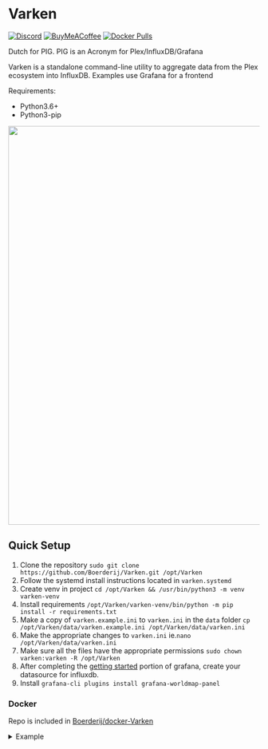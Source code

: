 # Varken
[![Discord](https://img.shields.io/badge/Discord-Varken-7289DA.svg?logo=discord&style=flat-square)](https://discord.gg/AGTG44H)
[![BuyMeACoffee](https://img.shields.io/badge/BuyMeACoffee-Donate-ff813f.svg?logo=CoffeeScript&style=flat-square)](https://www.buymeacoffee.com/varken)
[![Docker Pulls](https://img.shields.io/docker/pulls/boerderij/varken.svg?style=flat-square)](https://hub.docker.com/r/boerderij/varken/)

Dutch for PIG. PIG is an Acronym for Plex/InfluxDB/Grafana

Varken is a standalone command-line utility to aggregate data
from the Plex ecosystem into InfluxDB. Examples use Grafana for a
frontend

Requirements:
* Python3.6+
* Python3-pip

<p align="center">
<img width="800" src="https://i.imgur.com/av8e0HP.png">
</p>

## Quick Setup
1. Clone the repository `sudo git clone https://github.com/Boerderij/Varken.git /opt/Varken`
1. Follow the systemd install instructions located in `varken.systemd`
1. Create venv in project `cd /opt/Varken && /usr/bin/python3 -m venv varken-venv`
1. Install requirements `/opt/Varken/varken-venv/bin/python -m pip install -r requirements.txt`
1. Make a copy of `varken.example.ini` to `varken.ini` in the `data` folder
   `cp /opt/Varken/data/varken.example.ini /opt/Varken/data/varken.ini`
1. Make the appropriate changes to `varken.ini`
   ie.`nano /opt/Varken/data/varken.ini`
1. Make sure all the files have the appropriate permissions `sudo chown varken:varken -R /opt/Varken`
1. After completing the [getting started](http://docs.grafana.org/guides/getting_started/) portion of grafana, create your datasource for influxdb.
1. Install `grafana-cli plugins install grafana-worldmap-panel`

### Docker

Repo is included in [Boerderij/docker-Varken](https://github.com/Boerderij/docker-Varken)

<details><summary>Example</summary>
<p>

```
docker run -d \
  --name=varken \
  -v <path to data>:/config \
  -e PGID=<gid> -e PUID=<uid>  \
  boerderij/varken:nightly
```
</p>
</details>
